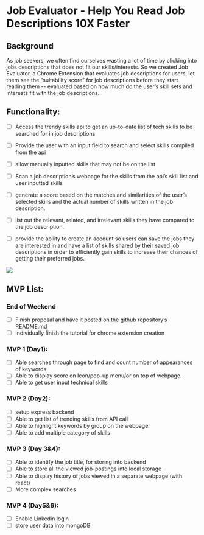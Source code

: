 # Job Evaluator - Help You Read Job Descriptions 10X Faster

## Background

As job seekers, we often find ourselves wasting a lot of time by clicking into jobs descriptions that does not fit our skills/interests.
So we created Job Evaluator, a Chrome Extension that evaluates job descriptions for users, let them see the “suitability score” for job descriptions before they start reading them -- evaluated based on how much do the user’s skill sets and interests fit with the job descriptions.

## Functionality:

- [ ] Access the trendy skills api to get an up-to-date list of tech skills to be searched for in job descriptions

- [ ] Provide the user with an input field to search and select skills compiled from the api
- [ ] allow manually inputted skills that may not be on the list

- [ ] Scan a job description’s webpage for the skills from the api’s skill list and user inputted skills

- [ ] generate a score based on the matches and similarities of the user’s selected skills and the actual number of skills written in the job description.

- [ ] list out the relevant, related, and irrelevant skills they have compared to the job description.

- [ ] provide the ability to create an account so users can save the jobs they are interested in and have a list of skills shared by their saved job descriptions in order to efficiently gain skills to increase their chances of getting their preferred jobs.

![](https://i.imgur.com/6zxbaK9.png)

## MVP List:

### End of Weekend
- [ ] Finish proposal and have it posted on the github  repository’s README.md
- [ ] Individually finish the tutorial for chrome extension creation
### MVP 1 (Day1):
- [ ] Able searches through page to find and count number of appearances of keywords
- [ ] Able to display score on Icon/pop-up menu/or on top of webpage.
- [ ] Able to get user input technical skills
### MVP 2 (Day2):
- [ ] setup express backend
- [ ] Able to get list of trending skills from API call
- [ ] Able to highlight keywords by group on the webpage.
- [ ] Able to add multiple category of skills
### MVP 3 (Day 3&4):
- [ ] Able to identify the job title, for storing into backend
- [ ] Able to store all the viewed job-postings into local storage
- [ ] Able to display history of jobs viewed in a separate webpage (with react)
- [ ] More complex searches
### MVP 4 (Day5&6):
- [ ] Enable Linkedin login
- [ ] store user data into mongoDB
